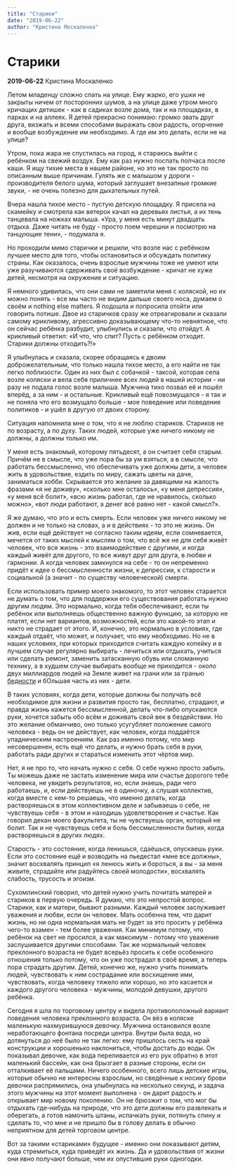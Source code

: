 ```yaml
---
title: "Старики"
date: "2019-06-22"
author: "Кристина Москаленко"
---
```


# Старики

**2019-06-22** Кристина Москаленко

Летом младенцу сложно спать на улице. Ему жарко, его ушки не закрыты ничем от посторонних шумов, а на улице даже утром много кричащих детишек - как в садиках возле дома, так и на площадках, в парках и на аллеях. Я детей прекрасно понимаю: громко звать друг друга, визжать и всеми способами выражать свои радость, огорчение и вообще возбуждение им необходимо. А где им это делать, если не на улице?

Утром, пока жара не спустилась на город, я стараюсь выйти с ребёнком на свежий воздух. Ему как раз нужно поспать полчаса после каши. Я ищу тихие места в нашем районе, но это не так просто по описанным выше причинам. Гулять же с малышом у дороги - производителя белого шума, который заглушает внезапные громкие звуки, - не очень полезно для дыхательных путей.

Вчера нашла тихое место - пустую детскую площадку. Я присела на скамейку и смотрела как ветерок качал на деревьях листья, а их тень танцевала на ножках малыша. «Ура, у меня есть минут двадцать отдыха. Даже читать не буду - просто поем черешни и посмотрю на танцующие тени», - подумала я.

Но проходили мимо старички и решили, что возле нас с ребёнком лучшее место для того, чтобы остановиться и обсуждать политику страны. Как оказалось, очень взрослые мужчины тоже не умеют или уже разучиваются сдерживать своё возбуждение - кричат не хуже детей, несмотря на окружение и ситуацию.

Я немного удивилась, что они сами не заметили меня с коляской, но их можно понять - все мы часто не видим дальше своего носа, думаем о своём и nothing else matters. Я подошла и попросила отойти или говорить потише. Двое из старичков сразу же отреагировали и сказали самому крикливому, агрессивно доказывающему что-то невнятное, что он сейчас ребёнка разбудит, улыбнулись и сказали, что отойдут. А крикливый ответил: «И что, что спит? Пусть с ребёнком отходит. Старики должны отходить?!»

Я улыбнулась и сказала, скорее обращаясь к двоим доброжелательным, что только нашла тихое место, а его найти не так легко поблизости. Один из них был с собачкой - таксой, которая села возле коляски и вела себя приличнее всех людей в нашей истории - ни разу не подала голос возле малыша. Мужчина тихо позвал её и пошёл вперёд, а за ним - и остальные. Крикливый ещё повозмущался - я так и не поняла что его возмущало больше - мое поведение или поведение политиков - и ушёл в другую от двоих сторону.

Ситуация напомнила мне о том, что я не люблю стариков. Стариков не по возрасту, а по духу. Таких людей, которые уже ничего никому не должны, а должны только им.

У меня есть знакомый, которому пятьдесят, а он считает себя старым. Причём не в смысле, что уже пора бы за ум взяться, а в смысле, что работать бессмысленно, что обеспечивать уже должны дети, а человек жить в удовольствие, ездить по миру, сажать цветы на даче, заниматься хобби. Скрывается это желание за давящими на жалость фразами «я не доживу», «сколько мне осталось», «у меня депрессия», «у меня всё болит», «всю жизнь работал, где не нравилось, сколько можно», «вот люди работают, а денег всё равно нет - какой смысл?».

Я же думаю, что это и есть смерть. Если человек уже ничего никому не должен и не только на словах, а и в действиях - то это не жизнь. Он жив, если ещё действует не согласно таким идеям, если сомневается, мечется от таких мыслей к мыслям о том, что всё же не для себя живёт человек, что вся жизнь - это взаимодействие с другими, и когда каждый живёт для другого, то все живут друг для друга, в любви и гармонии. А когда человек замкнулся на себе - то он непременно придёт к идее о бессмысленности жизни, к депрессии, к старости и социальной (а значит - по существу человеческой) смерти.

Если использовать пример моего знакомого, то этот человек старается не думать о том, что для поддержки его существования работать нужно другим людям. Это нормально, когда тебя обеспечивают, если ты ребёнок или выполняешь общественно важную функцию, за которую не платят, если нет вариантов, возможностей, если это какой-то этап и никто не страдает от этого. И, конечно, это нормально в условиях, где каждый отдаёт, что может, и получает, что ему необходимо. Но не в наших условиях, при которых приходится считать каждую копейку и в лучшем случае регулярно выбирать - лечиться или отдыхать, учиться или сделать ремонт, заменить затасканную обувь или сломанную технику, а в худшем случае выбирать вообще не приходится - около двух миллиардов людей на Земле живет на грани или за гранью [бедности](https://www.the-village.ru/village/city/news-city/326099-bednost) и бОльшая часть из них - дети.

В таких условиях, когда дети, которые должны бы получать всё необходимое для жизни и развития просто так, бесплатно, страдают, и правда жизнь кажется бессмысленной, делать что-либо опускаются руки, хочется забыть обо всём и доживать свой век в бездействии. Но это желание обманчиво, оно только усугубляет положение самого человека - ведь он не действует, как человек, когда поддаётся упадническим настроениям. Как раз именно потому, что мир несовершенен, есть ещё что делать, и нужно брать себя в руки, работать ради других и стараться изменить этот чёртов мир.

Нет, я не про то, что начать нужно с себя. О себе нужно просто забыть. Ты можешь даже не застать изменение мира или счастье дорогого тебе человека, не увидеть результатов, но, если знаешь, ради чего работаешь, и, если действуешь не в одиночку, а слушая коллектив, когда вместе с кем-то решаешь, что именно делать, когда растворяешься в этом коллективном деле и забываешь о себе, не чувствуешь себя - в этом и находишь удовлетворение и счастье. Как говорил декан моего факультета, ты не чувствуешь орган, который не болит. Так и не чувствуешь себя и боль бессмысленности бытия, когда растворяешься в других людях.

Старость - это состояние, когда ленишься, сдаёшься, опускаешь руки. Если это состояние ещё и возводить на пьедестал «мне все должны», значит восхвалять принцип «я ленюсь жить и бороться, а вы - за меня живите, страдайте или радуйтесь своей молодости», восхвалять слабость, трусость и эгоизм.

Сухомлинский говорил, что детей нужно учить почитать матерей и стариков в первую очередь. Я думаю, что это непростой вопрос. Старики, как и матери, бывают разными. Каждый человек заслуживает уважения и любви, если он человек. Мать особенна тем, что дарит жизнь, но ни одна нормальная мать не будет за это просить у ребёнка чего-то взамен - тем более уважения. Как минимум потому, что ребёнок на свет не просился, а как максимум - потому что уважение заслушивается другими способами. Так же нормальный человек преклонного возраста не будет всерьёз просить к себе особенного отношения только потому, что он уже пострадал в своё время, а теперь пора страдать другим. Детей, конечно же, нужно учить понимать людей, чувствовать к ним сострадание или восхищение ими, чувствовать, когда человеку тяжело или хорошо, но это касается и каждого другого человека - мужчины, молодой девушки, другого ребёнка.

Сегодня я шла по торговому центру и видела противоположный вариант поведения человека преклонного возраста. Он вёз в коляске маленькую нахмурившуюся девочку. Мужчина остановился возле неработающего фонтана посреди центра. Внутри была вода, но дотянуться до неё было не так легко: ему пришлось сесть на край конструкции и хорошенько наклониться, чтобы достать до воды. Он показывал девочке, как вода переливается из его рук обратно в этот маленький бассейн, как она брызгает в разные стороны, если он отталкивает её пальцами. Ничего особенного, всего лишь детские игры, которые обычно не интересны взрослым, но сведённые к носику брови девочки распрямились, она улыбнулась на несколько секунд, и задача этого мужчины на этот момент выполнена - он дарит радость и открывает мир новому поколению. Он не брюзжит о том, что мог бы отдыхать где-нибудь на природе, что это дети должны его развлекать и оберегать, а готов намочить штаны, испачкать руки, потянуть спину и сделать то, что мне и не пришло бы в голову делать в обычно неприятном для детей торговом центре.

Вот за такими «стариками» будущее - именно они показывают детям, куда стремиться, куда приведёт их жизнь. Да и удовольствия от жизни они явно получают больше, чем их опустившие руки одногодки.